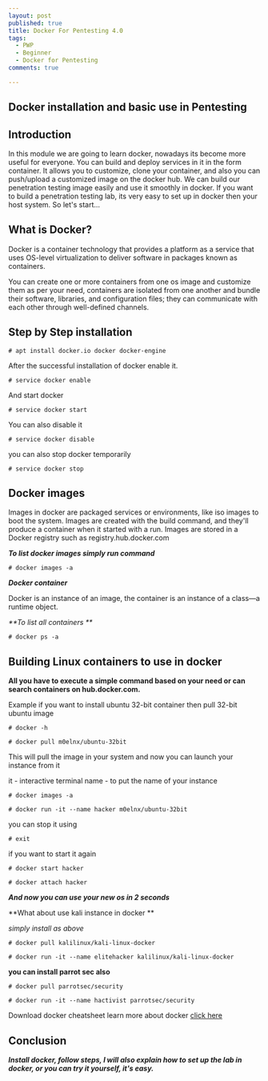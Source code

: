 ```yaml
---
layout: post
published: true
title: Docker For Pentesting 4.0
tags:
  - PWP
  - Beginner
  - Docker for Pentesting
comments: true

---
```

## Docker installation and basic use in Pentesting

## Introduction

In this module we are going to learn docker, nowadays its become more useful for everyone. You can build and deploy services
in it in the form container.
It allows you to customize, clone your container, and also you can push/upload a customized image on the docker hub.
We can build our penetration testing image easily and use it smoothly in docker.
If you want to build a penetration testing lab, its very easy to set up in docker then your host system.
So let's start...


## What is Docker?

Docker is a container technology that provides a platform as a service that uses OS-level virtualization to deliver software in packages known as containers.

You can create one or more containers from one os image and customize them as per your need, containers are isolated from one another and bundle their software, libraries, and configuration files; they can communicate with each other through well-defined channels.


## Step by Step installation
~~~
# apt install docker.io docker docker-engine
~~~
After the successful installation of docker enable it.
~~~
# service docker enable
~~~
And start docker 
~~~
# service docker start
~~~
You can also disable it 
~~~
# service docker disable
~~~
you can also stop docker temporarily
~~~
# service docker stop
~~~
## Docker images


Images in docker are packaged services or environments, like iso images to boot the system.  Images are created with the build command, and they'll produce a container when it started with a run. Images are stored in a Docker registry such as registry.hub.docker.com

_**To list docker images simply run command**_

~~~
# docker images -a
~~~

_**Docker container**_

Docker is an instance of an image, the container is an instance of a class—a runtime object. 

_**To list all containers **_

~~~
# docker ps -a
~~~

## Building Linux containers to use in docker 


**All you have to execute a simple command based on your need or can search containers on hub.docker.com.**

Example if you want to install ubuntu 32-bit container then pull 32-bit ubuntu image

~~~
# docker -h

# docker pull m0elnx/ubuntu-32bit
~~~

This will pull the image in your system and now you can launch your instance from it


it - interactive terminal
name - to put the name of your instance

~~~
# docker images -a

# docker run -it --name hacker m0elnx/ubuntu-32bit
~~~

you can stop it using 
~~~
# exit
~~~

if you want to start it again 

~~~
# docker start hacker

# docker attach hacker
~~~


_**And now you can use your new os in 2 seconds**_

**What about use kali instance in docker **

_simply install as above_

~~~
# docker pull kalilinux/kali-linux-docker
~~~

~~~
# docker run -it --name elitehacker kalilinux/kali-linux-docker
~~~

**you can install parrot sec also**

~~~
# docker pull parrotsec/security
~~~
~~~
# docker run -it --name hactivist parrotsec/security
~~~

Download docker cheatsheet learn more about docker [click here](https://www.docker.com/sites/default/files/d8/2019-09/docker-cheat-sheet.pdf)

## Conclusion

_**Install docker, follow steps, I will also explain how to set up the lab in docker, or you can try it yourself, it's easy.**_

